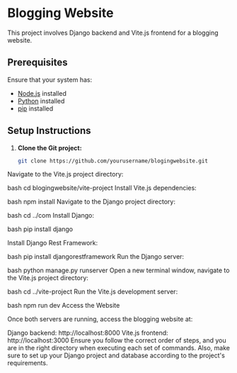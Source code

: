 # Blogging Website

This project involves Django backend and Vite.js frontend for a blogging website.

## Prerequisites

Ensure that your system has:

- [Node.js](https://nodejs.org/) installed
- [Python](https://www.python.org/) installed
- [pip](https://pip.pypa.io/) installed

## Setup Instructions

1. **Clone the Git project:**
   ```bash
   git clone https://github.com/yourusername/blogingwebsite.git
Navigate to the Vite.js project directory:

bash
cd blogingwebsite/vite-project
Install Vite.js dependencies:

bash
npm install
Navigate to the Django project directory:

bash
cd ../com
Install Django:

bash
pip install django

Install Django Rest Framework:

bash
pip install djangorestframework
Run the Django server:

bash
python manage.py runserver
Open a new terminal window, navigate to the Vite.js project directory:

bash
cd ../vite-project
Run the Vite.js development server:

bash
npm run dev
Access the Website


Once both servers are running, access the blogging website at:

Django backend: http://localhost:8000
Vite.js frontend: http://localhost:3000
Ensure you follow the correct order of steps, and you are in the right directory when executing each set of commands. Also, make sure to set up your Django project and database according to the project's requirements.
